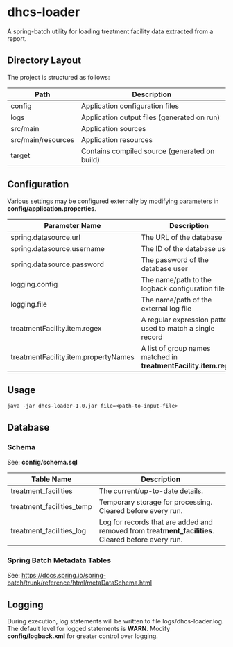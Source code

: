 # dhcs-loader
A spring-batch utility for loading treatment facility data extracted from a report.

## Directory Layout

The project is structured as follows:

| Path | Description |
| ---- | ----------- |
| config | Application configuration files |
| logs | Application output files (generated on run) |
| src/main | Application sources |
| src/main/resources | Application resources |
| target | Contains compiled source (generated on build) |

## Configuration

Various settings may be configured externally by modifying parameters in **config/application.properties**.

| Parameter Name | Description |
| -------------- | ----------- |
| spring.datasource.url | The URL of the database |
| spring.datasource.username | The ID of the database user |
| spring.datasource.password | The password of the database user |
| logging.config | The name/path to the logback configuration file |
| logging.file | The name/path of the external log file |
| treatmentFacility.item.regex | A regular expression pattern used to match a single record |
| treatmentFacility.item.propertyNames | A list of group names matched in **treatmentFacility.item.regex** |

## Usage
```
java -jar dhcs-loader-1.0.jar file=<path-to-input-file>
```

## Database

### Schema

See: **config/schema.sql**

| Table Name | Description |
| ---------- | ----------- |
| treatment_facilities | The current/up-to-date details. |
| treatment_facilities_temp | Temporary storage for processing. Cleared before every run. |
| treatment_facilities_log | Log for records that are added and removed from **treatment_facilities**. Cleared before every run. |

### Spring Batch Metadata Tables

See: https://docs.spring.io/spring-batch/trunk/reference/html/metaDataSchema.html

## Logging

During execution, log statements will be written to file logs/dhcs-loader.log. The default level for logged statements is **WARN**. Modify **config/logback.xml** for greater control over logging.
